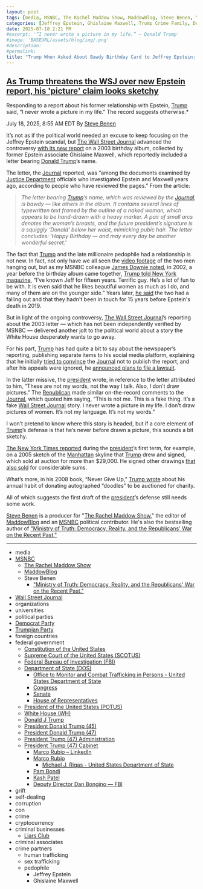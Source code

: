 ```yaml
---
layout: post
tags: [media, MSNBC, The Rachel Maddow Show, MaddowBlog, Steve Benen, “Ministry of Truth –  Democracy Reality and the Republicans’ War on the Recent Past.”, Wall Street Journal, organizations, universities, political parties, Democrat Party, Trumpian Party, foreign countries, federal government, Constitution of the United States, Supreme Court of the United States (SCOTUS), Federal Bureau of Investigation (FBI), Department of State (DOS), Office to Monitor and Combat Trafficking in Persons - United States Department of State, Congress, Senate, House of Representatives, President of the United States (POTUS), White House (WH), Donald J Trump, President Donald Trump (45), President Donald Trump (47), President Trump (47) Administration, President Trump (47) Cabinet, Marco Rubio – LinkedIn, Marco Rubio, Michael J. Rigas - United States Department of State, Pam Bondi, Kash Patel, Deputy Director Dan Bongino — FBI, grift, self-dealing, corruption, con, crime, cryptocurrency, criminal businesses, Liars Club, criminal associates, crime partners, human trafficking, sex trafficking]
categories: [Jeffrey Epstein, Ghislaine Maxwell, Trump Crime Family, Donald Trump]
date: 2025-07-18 2:21 PM
#excerpt: '“I never wrote a picture in my life.” – Donald Trump'
#image: 'BASEURL/assets/blog/img/.png'
#description:
#permalink:
title: "Trump When Asked About Bawdy Birthday Card to Jeffrey Epstein: “I never wrote a picture in my life.”"
---
```



## [As Trump threatens the WSJ over new Epstein report, his 'picture' claim looks sketchy](https://www.msnbc.com/rachel-maddow-show/maddowblog/trump-threatens-wsj-new-epstein-report-picture-claim-looks-sketchy-rcna219545)

Responding to a report about his former relationship with Epstein, [Trump](https://www.donaldjtrump.com/) said, “I never wrote a picture in my life.” The record suggests otherwise.*

July 18, 2025, 8:55 AM EDT
By [Steve Benen](https://www.msnbc.com/author/steve-benen-ncpn433601)

It’s not as if the political world needed an excuse to keep focusing on the Jeffrey Epstein scandal, but [The Wall Street Journal](https://www.wsj.com/) advanced the controversy [with its new report](https://www.wsj.com/politics/trump-jeffrey-epstein-birthday-letter-we-have-certain-things-in-common-f918d796) on a 2003 birthday album, collected by former Epstein associate Ghislaine Maxwell, which reportedly included a letter bearing [Donald Trump](https://www.donaldjtrump.com/)’s name.

The letter, the [Journal](https://www.wsj.com/) reported, was “among the documents examined by [Justice Department](https://www.justice.gov/) officials who investigated Epstein and Maxwell years ago, according to people who have reviewed the pages.” From the article:

> *The letter bearing [Trump](https://www.donaldjtrump.com/)’s name, which was reviewed by the [Journal](https://www.wsj.com/), is bawdy — like others in the album. It contains several lines of typewritten text framed by the outline of a naked woman, which appears to be hand-drawn with a heavy marker. A pair of small arcs denotes the woman’s breasts, and the future president’s signature is a squiggly ‘Donald’ below her waist, mimicking pubic hair. The letter concludes: ‘Happy Birthday — and may every day be another wonderful secret.’*

The fact that [Trump](https://www.donaldjtrump.com/) and the late millionaire pedophile had a relationship is not new. In fact, not only have we all seen the [video footage](https://www.youtube.com/shorts/OrCdLnd_It8) of the two men hanging out, but as my MSNBC colleague [James Downie noted](https://www.msnbc.com/top-stories/latest/epstein-trump-wall-street-journal-letter-rcna219501), in 2002, a year before the birthday album came together, [Trump told New York magazine](https://nymag.com/nymetro/news/people/n_7912/#print), “I’ve known Jeff for fifteen years. Terrific guy. He’s a lot of fun to be with. It is even said that he likes beautiful women as much as I do, and many of them are on the younger side.” Years later, [he said](https://www.nbcnews.com/politics/donald-trump/trump-epstein-called-epstein-files-say-relationship-rcna161354) the two had a falling out and that they hadn't been in touch for 15 years before Epstein's death in 2019.

But in light of the ongoing controversy, [The Wall Street Journal](https://www.wsj.com/)’s reporting about the 2003 letter — which has not been independently verified by MSNBC — delivered another jolt to the political world about a story the White House desperately wants to go away.

For his part, [Trump](https://www.donaldjtrump.com/) has had quite a bit to say about the newspaper’s reporting, publishing separate items to his social media platform, explaining that he initially [tried to convince](https://truthsocial.com/@realDonaldTrump](https://www.donaldjtrump.com/)/114871422727186590) the [Journal](https://www.wsj.com/) not to publish the report, and after his appeals were ignored, he [announced plans to file a lawsuit](https://truthsocial.com/@realDonaldTrump](https://www.donaldjtrump.com/)/114871752316281496).

In the latter missive, the [president](https://www.donaldjtrump.com/) wrote, in reference to the letter attributed to him, “These are not my words, not the way I talk. Also, I don’t draw pictures.” The [Republican](https://www.gop.com/) made similar on-the-record comments to the [Journal](https://www.wsj.com/), which quoted him saying, “This is not me. This is a fake thing. It’s a fake [Wall Street Journal](https://www.wsj.com/) story. I never wrote a picture in my life. I don’t draw pictures of women. It’s not my language. It’s not my words.”

I won’t pretend to know where this story is headed, but if a core element of [Trump](https://www.donaldjtrump.com/)’s defense is that he’s never before drawn a picture, this sounds a bit sketchy.

[The New York Times reported](https://www.nytimes.com/2017/07/28/us/trump-manhattan-skyline-drawing-auction.html) during the [president](https://www.donaldjtrump.com/)’s first term, for example, on a 2005 sketch of the [Manhattan](https://www.nyc.gov/site/cau/community-boards/manhattan-boards.page) skyline that [Trump](https://www.donaldjtrump.com/) drew and signed, which sold at auction for more than $29,000. He signed other drawings [that also sold](https://www.vanityfair.com/style/2017/11/donald-trump-drawing-sold-for-thousands) for considerable sums.

What’s more, in his 2008 book, “Never Give Up,” [Trump wrote](https://www.newsweek.com/donald-trump-drawings-scrutiny-jeffrey-epstein-birthday-letter-2100562) about his annual habit of donating autographed “doodles” to be auctioned for charity.

All of which suggests the first draft of the [president](https://www.donaldjtrump.com/)’s defense still needs some work.

[Steve Benen](https://www.msnbc.com/author/steve-benen-ncpn433601) is a producer for "[The Rachel Maddow Show](https://www.msnbc.com/rachel-maddow-show)," the editor of [MaddowBlog](https://www.msnbc.com/rachel-maddow-show) and an [MSNBC](https://www.msnbc.com/) political contributor. He's also the bestselling author of ["Ministry of Truth: Democracy, Reality, and the Republicans' War on the Recent Past."](https://www.harpercollins.com/products/ministry-of-truth-steve-benen)

----
- media
- [MSNBC](https://www.msnbc.com/)
    - [The Rachel Maddow Show](https://www.msnbc.com/rachel-maddow-show)
    - [MaddowBlog](https://www.msnbc.com/rachel-maddow-show) 
    - Steve Benen
        - ["Ministry of Truth: Democracy, Reality, and the Republicans' War on the Recent Past."](https://www.harpercollins.com/products/ministry-of-truth-steve-benen)
- [Wall Street Journal](https://www.wsj.com/)
- organizations 
- universities 
- political parties 
- [Democrat Party](https://www.democrats.org/)
- [Trumpian Party](https://www.gop.com/)
- foreign countries 
- federal government 
    - [Constitution of the United States](https://constitution.congress.gov/)
    - [Supreme Court of the United States (SCOTUS)](https://www.supremecourt.gov/)
    - [Federal Bureau of Investigation (FBI)](https://www.fbi.gov/)
    - [Department of State (DOS)](https://www.state.gov/)
        - [Office to Monitor and Combat Trafficking in Persons - United States Department of State](https://www.state.gov/bureaus-offices/under-secretary-for-foreign-assistance-humanitarian-affairs-and-religious-freedom/office-to-monitor-and-combat-trafficking-in-persons)
        - [Congress](https://www.congress.gov/)
        - [Senate](https://www.senate.gov/)
        - [House of Representatives](https://www.house.gov/)
    - [President of the United States (POTUS)](https://www.whitehouse.gov/)
    - [White House (WH)](https://www.whitehouse.gov/)
    - [Donald J Trump](https://www.donaldjtrump.com/)
    - [President Donald Trump (45)](https://trumpwhitehouse.archives.gov/)
    - [President Donald Trump (47)](https://www.whitehouse.gov/administration/donald-j-trump/)
    - [President Trump (47) Administration](https://www.whitehouse.gov/administration/)
    - [President Trump (47) Cabinet](https://www.whitehouse.gov/administration/the-cabinet/)
        - [Marco Rubio – LinkedIn](https://www.linkedin.com/in/marcorubio16/)
        - [Marco Rubio](https://www.state.gov/biographies/marco-rubio/)
            - [Michael J. Rigas - United States Department of State](https://www.state.gov/biographies/michael-j-rigas)
        - [Pam Bondi](https://www.justice.gov/ag/staff-profile/meet-attorney-general)
        - [Kash Patel](https://www.fbi.gov/about/leadership-and-structure/director-patel)
        - [Deputy Director Dan Bongino — FBI](https://www.fbi.gov/about/leadership-and-structure/deputy-director-dan-bongino)
- grift
- self-dealing
- corruption
- con
- crime
- cryptocurrency 
- criminal businesses
    - [Liars Club](https://truthsocial.com/)
- criminal associates
- crime partners
    - human trafficking 
    - sex trafficking 
    - pedophile 
        - Jeffrey Epstein 
        - Ghislaine Maxwell
